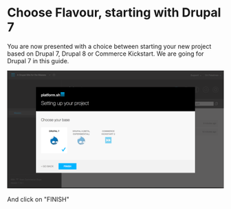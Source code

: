 # Choose Flavour, starting with Drupal 7

You are now presented with a choice between starting your new project based
on Drupal 7, Drupal 8 or Commerce Kickstart. We are going for Drupal 7 in this
guide.

![Setting Up Your Project Choose Stack Drupal Base Drupal7](/images/06-setting-up-your-project-choose-stack-drupal-base-drupal7.png)

And click on "FINISH"